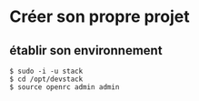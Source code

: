 # Créer son propre projet

## établir son environnement
```
$ sudo -i -u stack
$ cd /opt/devstack
$ source openrc admin admin
```
